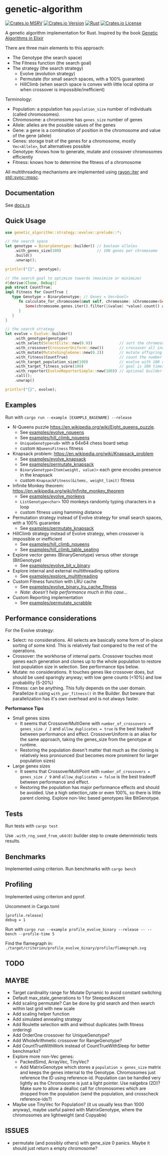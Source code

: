# genetic-algorithm

[![Crates.io MSRV][cmb]][cml]
[![Crates.io Version][cvb]][cvl]
[![Rust][rub]][rul]
[![Crates.io License][clb]][cll]

[cmb]: https://img.shields.io/crates/msrv/genetic-algorithm
[cvb]: https://img.shields.io/crates/v/genetic-algorithm
[clb]: https://img.shields.io/crates/l/genetic-algorithm
[rub]: https://github.com/basvanwesting/genetic-algorithm/actions/workflows/rust.yml/badge.svg

[cml]: https://www.rust-lang.org
[cvl]: https://crates.io/crates/genetic_algorithm
[cll]: COPYRIGHT.txt
[rul]: https://github.com/basvanwesting/genetic-algorithm/actions/workflows/rust.yml

A genetic algorithm implementation for Rust.
Inspired by the book [Genetic Algorithms in Elixir](https://pragprog.com/titles/smgaelixir/genetic-algorithms-in-elixir/)

There are three main elements to this approach:
* The Genotype (the search space)
* The Fitness function (the search goal)
* The strategy (the search strategy)
    * Evolve (evolution strategy)
    * Permutate (for small search spaces, with a 100% guarantee)
    * HillClimb (when search space is convex with little local optima or when crossover is impossible/inefficient)

Terminology:
* Population: a population has `population_size` number of individuals (called chromosomes).
* Chromosome: a chromosome has `genes_size` number of genes
* Allele: alleles are the possible values of the genes
* Gene: a gene is a combination of position in the chromosome and value of the gene (allele)
* Genes: storage trait of the genes for a chromosome, mostly `Vec<Allele>`, but alternatives possible
* Genotype: Knows how to generate, mutate and crossover chromosomes efficiently
* Fitness: knows how to determine the fitness of a chromosome

All multithreading mechanisms are implemented using
[rayon::iter](https://docs.rs/rayon/latest/rayon/iter/index.html) and
[std::sync::mpsc](https://doc.rust-lang.org/1.78.0/std/sync/mpsc/index.html).

## Documentation

See [docs.rs](https://docs.rs/genetic_algorithm/latest/genetic_algorithm)

## Quick Usage

```rust
use genetic_algorithm::strategy::evolve::prelude::*;

// the search space
let genotype = BinaryGenotype::builder() // boolean alleles
    .with_genes_size(100)                // 100 genes per chromosome
    .build()
    .unwrap();

println!("{}", genotype);

// the search goal to optimize towards (maximize or minimize)
#[derive(Clone, Debug)]
pub struct CountTrue;
impl Fitness for CountTrue {
   type Genotype = BinaryGenotype; // Genes = Vec<bool>
      fn calculate_for_chromosome(&mut self, chromosome: &Chromosome<Self::Genotype>, _genotype: &Self::Genotype) -> Option<FitnessValue> {
         Some(chromosome.genes.iter().filter(|&value| *value).count() as FitnessValue)
      }
   }
}

// the search strategy
let evolve = Evolve::builder()
    .with_genotype(genotype)
    .with_select(SelectElite::new(0.9))            // sort the chromosomes by fitness to determine crossover order and select 90% of the population for crossover (drop 10% of population)
    .with_crossover(CrossoverUniform::new())       // crossover all individual genes between 2 chromosomes for offspring (and restore back to 100% of target population size by keeping the best parents alive)
    .with_mutate(MutateSingleGene::new(0.2))       // mutate offspring for a single gene with a 20% probability per chromosome
    .with_fitness(CountTrue)                       // count the number of true values in the chromosomes
    .with_target_population_size(100)              // evolve with 100 chromosomes
    .with_target_fitness_score(100)                // goal is 100 times true in the best chromosome
    .with_reporter(EvolveReporterSimple::new(100)) // optional builder step, report every 100 generations
    .call();
    .unwrap()

println!("{}", evolve);
```

## Examples
Run with `cargo run --example [EXAMPLE_BASENAME] --release`

* N-Queens puzzle https://en.wikipedia.org/wiki/Eight_queens_puzzle.
    * See [examples/evolve_nqueens](../main/examples/evolve_nqueens.rs)
    * See [examples/hill_climb_nqueens](../main/examples/hill_climb_nqueens.rs)
    * `UniqueGenotype<u8>` with a 64x64 chess board setup
    * custom `NQueensFitness` fitness
* Knapsack problem: https://en.wikipedia.org/wiki/Knapsack_problem
    * See [examples/evolve_knapsack](../main/examples/evolve_knapsack.rs)
    * See [examples/permutate_knapsack](../main/examples/permutate_knapsack.rs)
    * `BinaryGenotype<Item(weight, value)>` each gene encodes presence in the knapsack
    * custom `KnapsackFitness(&items, weight_limit)` fitness
* Infinite Monkey theorem: https://en.wikipedia.org/wiki/Infinite_monkey_theorem
    * See [examples/evolve_monkeys](../main/examples/evolve_monkeys.rs)
    * `ListGenotype<char>` 100 monkeys randomly typing characters in a loop
    * custom fitness using hamming distance
* Permutation strategy instead of Evolve strategy for small search spaces, with a 100% guarantee
    * See [examples/permutate_knapsack](../main/examples/permutate_knapsack.rs)
* HillClimb strategy instead of Evolve strategy, when crossover is impossible or inefficient
    * See [examples/hill_climb_nqueens](../main/examples/hill_climb_nqueens.rs)
    * See [examples/hill_climb_table_seating](../main/examples/hill_climb_table_seating.rs)
* Explore vector genes (BinaryGenotype) versus other storage (BitGenotype)
    * See [examples/evolve_bit_v_binary](../main/examples/evolve_bit_v_binary.rs)
* Explore internal and external multithreading options
    * See [examples/explore_multithreading](../main/examples/explore_multithreading.rs)
* Custom Fitness function with LRU cache
    * See [examples/evolve_binary_lru_cache_fitness](../main/examples/evolve_binary_lru_cache_fitness.rs)
    * _Note: doesn't help performance much in this case..._
* Custom Reporting implementation
    * See [examples/permutate_scrabble](../main/examples/permutate_scrabble.rs)

## Performance considerations

For the Evolve strategy:

* Select: no considerations. All selects are basically some form of in-place
  sorting of some kind. This is relatively fast compared to the rest of the
  operations.
* Crossover: the workhorse of internal parts. Crossover touches most genes each
  generation and clones up to the whole population to restore lost population
  size in selection. See performance tips below.
* Mutate: no considerations. It touches genes like crossover does, but should
  be used sparingly anyway; with low gene counts (<10%) and low probability (5-20%)
* Fitness: can be anything. This fully depends on the user domain. Parallelize
  it using `with_par_fitness()` in the Builder. But beware that parallelization
  has it's own overhead and is not always faster.

**Performance Tips**
* Small genes sizes
  * It seems that CrossoverMultiGene with `number_of_crossovers = genes_size / 2`
  and `allow_duplicates = true` is the best tradeoff between performance and
  effect. CrossoverUniform is an alias for the same approach, taking the
  genes_size from the genotype at runtime.
  * Restoring the population doesn't matter that much as the cloning is
  relatively less pronounced (but becomes more prominent for larger population
  sizes)
* Large genes sizes
  * It seems that CrossoverMultiPoint with `number_of_crossovers = genes_size / 9` 
  and `allow_duplicates = false` is the best tradeoff between performance and effect.
  * Restoring the population has major performance effects and should be
  avoided. Use a high selection_rate or even 100%, so there is little parent
  cloning. Explore non-Vec based genotypes like BitGenotype.

## Tests
Run tests with `cargo test`

Use `.with_rng_seed_from_u64(0)` builder step to create deterministic tests results.

## Benchmarks
Implemented using criterion. Run benchmarks with `cargo bench`

## Profiling
Implemented using criterion and pprof.

Uncomment in Cargo.toml
```
[profile.release]
debug = 1
``````

Run with `cargo run --example profile_evolve_binary --release -- --bench --profile-time 5`

Find the flamegraph in: `./target/criterion/profile_evolve_binary/profile/flamegraph.svg`

## TODO

## MAYBE
* Target cardinality range for Mutate Dynamic to avoid constant switching
* Default max_stale_generations to 1 for SteepestAscent
* Add scaling permutate? Can be done by grid search and then search within last grid with new scale
* Add scaling helper function
* Add simulated annealing strategy
* Add Roulette selection with and without duplicates (with fitness ordering)
* Add OrderOne crossover for UniqueGenotype?
* Add WholeArithmetic crossover for RangeGenotype?
* Add CountTrueWithWork instead of CountTrueWithSleep for better benchmarks?
* Explore more non-Vec genes: 
  * PackedSimd, ArrayVec, TinyVec?
  * Add MatrixGenotype which stores a `population x genes_size` matrix and keeps
  the genes internal to the Genotype. Chromosomes just reference the ID using reference-id.
  Population can be handled very lightly as the Chromosome is just a light
  pointer. Use nalgebra (2D)? Make sure to allow a dealloc call for chromosomes
  which are dropped from the population (send the population, and crosscheck
  reference-ids?)
* Maybe use TinyVec for Population? (it us usually less than 1000 anyway),
  maybe useful paired with MatrixGenotype, where the chromosomes are lightweight
  (and Copyable)

## ISSUES
* permutate (and possibly others) with gene_size 0 panics. Maybe it should just return a empty chromosome?
